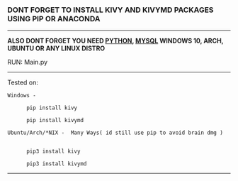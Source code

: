 ### DONT FORGET TO INSTALL KIVY AND KIVYMD PACKAGES USING PIP OR ANACONDA 
___
**ALSO DONT FORGET YOU NEED [PYTHON](https://www.python.org/downloads/ "python"), [MYSQL](https://www.mysql.com/downloads/ "MYSQL") WINDOWS 10, ARCH, UBUNTU OR ANY LINUX DISTRO**

RUN: Main.py
___
Tested on:

    Windows - 

          pip install kivy

          pip install kivymd
          
    Ubuntu/Arch/*NIX -  Many Ways( id still use pip to avoid brain dmg )
          

          pip3 install kivy 
          
          pip3 install kivymd
___
